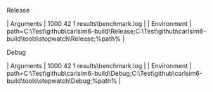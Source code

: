

Release

| Arguments | 1000 42 1 results\benchmark.log |
| Environment | path=C:\Test\github\carlsim6-build\Release;C:\Test\github\carlsim6-build\tools\stopwatch\Release;%path% |

Debug

| Arguments | 1000 42 1 results\benchmark.log |
| Environment | path=C:\Test\github\carlsim6-build\Debug;C:\Test\github\carlsim6-build\tools\stopwatch\Debug;%path% |
